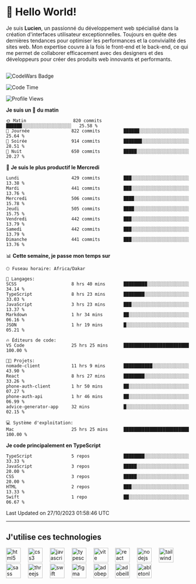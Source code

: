 # 👋 Hello World!

Je suis **Lucien**, un passionné du développement web spécialisé dans la création d'interfaces utilisateur exceptionnelles. Toujours en quête des dernières tendances pour optimiser les performances et la convivialité des sites web. Mon expertise couvre à la fois le front-end et le back-end, ce qui me permet de collaborer efficacement avec des designers et des développeurs pour créer des produits web innovants et performants.

##

![CodeWars Badge](https://www.codewars.com/users/xyhomi3/badges/small)

<!--START_SECTION:waka-->
![Code Time](http://img.shields.io/badge/Code%20Time-148%20hrs%204%20mins-blue)

![Profile Views](http://img.shields.io/badge/Vues%20du%20profil-1-blue)

**Je suis un 🐤 du matin** 

```text
🌞 Matin                  820 commits         ██████░░░░░░░░░░░░░░░░░░░   25.58 % 
🌆 Journée                822 commits         ██████░░░░░░░░░░░░░░░░░░░   25.64 % 
🌃 Soirée                 914 commits         ███████░░░░░░░░░░░░░░░░░░   28.51 % 
🌙 Nuit                   650 commits         █████░░░░░░░░░░░░░░░░░░░░   20.27 % 
```
📅 **Je suis le plus productif le Mercredi** 

```text
Lundi                    429 commits         ███░░░░░░░░░░░░░░░░░░░░░░   13.38 % 
Mardi                    441 commits         ███░░░░░░░░░░░░░░░░░░░░░░   13.76 % 
Mercredi                 506 commits         ████░░░░░░░░░░░░░░░░░░░░░   15.78 % 
Jeudi                    505 commits         ████░░░░░░░░░░░░░░░░░░░░░   15.75 % 
Vendredi                 442 commits         ███░░░░░░░░░░░░░░░░░░░░░░   13.79 % 
Samedi                   442 commits         ███░░░░░░░░░░░░░░░░░░░░░░   13.79 % 
Dimanche                 441 commits         ███░░░░░░░░░░░░░░░░░░░░░░   13.76 % 
```


📊 **Cette semaine, je passe mon temps sur** 

```text
🕑︎ Fuseau horaire: Africa/Dakar

💬 Langages: 
SCSS                     8 hrs 40 mins       █████████░░░░░░░░░░░░░░░░   34.14 % 
TypeScript               8 hrs 23 mins       ████████░░░░░░░░░░░░░░░░░   33.03 % 
JavaScript               3 hrs 23 mins       ███░░░░░░░░░░░░░░░░░░░░░░   13.37 % 
Markdown                 1 hr 34 mins        ██░░░░░░░░░░░░░░░░░░░░░░░   06.16 % 
JSON                     1 hr 19 mins        █░░░░░░░░░░░░░░░░░░░░░░░░   05.21 % 

🔥 Éditeurs de code: 
VS Code                  25 hrs 25 mins      █████████████████████████   100.00 % 

🐱‍💻 Projets: 
nomade-client            11 hrs 9 mins       ███████████░░░░░░░░░░░░░░   43.90 % 
React                    8 hrs 27 mins       ████████░░░░░░░░░░░░░░░░░   33.26 % 
phone-auth-client        1 hr 50 mins        ██░░░░░░░░░░░░░░░░░░░░░░░   07.27 % 
phone-auth-api           1 hr 46 mins        ██░░░░░░░░░░░░░░░░░░░░░░░   06.99 % 
advice-generator-app     32 mins             █░░░░░░░░░░░░░░░░░░░░░░░░   02.15 % 

💻 Système d'exploitation: 
Mac                      25 hrs 25 mins      █████████████████████████   100.00 % 
```

**Je code principalement en TypeScript** 

```text
TypeScript               5 repos             ████████░░░░░░░░░░░░░░░░░   33.33 % 
JavaScript               3 repos             █████░░░░░░░░░░░░░░░░░░░░   20.00 % 
CSS                      3 repos             █████░░░░░░░░░░░░░░░░░░░░   20.00 % 
HTML                     2 repos             ███░░░░░░░░░░░░░░░░░░░░░░   13.33 % 
Swift                    1 repo              ██░░░░░░░░░░░░░░░░░░░░░░░   06.67 % 
```




 Last Updated on 27/10/2023 01:58:46 UTC
<!--END_SECTION:waka-->
---

## J'utilise ces technologies

<div align="left">
  <img src="https://skillicons.dev/icons?i=html" height="40" alt="html5 logo"  />
  <img width="12" />
  <img src="https://skillicons.dev/icons?i=css" height="40" alt="css3 logo"  />
  <img width="12" />
  <img src="https://skillicons.dev/icons?i=js" height="40" alt="javascript logo"  />
  <img width="12" />
  <img src="https://skillicons.dev/icons?i=ts" height="40" alt="typescript logo"  />
  <img width="12" />
  <img src="https://skillicons.dev/icons?i=vite" height="40" alt="vite logo"  />
  <img width="12" />
  <img src="https://skillicons.dev/icons?i=react" height="40" alt="react logo"  />
  <img width="12" />
  <img src="https://cdn.jsdelivr.net/gh/devicons/devicon/icons/nodejs/nodejs-original.svg" height="40" alt="nodejs logo"  />
  <img width="12" />
  <img src="https://skillicons.dev/icons?i=tailwind" height="40" alt="tailwindcss logo"  />
  <img width="12" />
  <img src="https://skillicons.dev/icons?i=sass" height="40" alt="sass logo"  />
  <img width="12" />
  <img src="https://skillicons.dev/icons?i=threejs" height="40" alt="threejs logo"  />
  <img width="12" />
  <img src="https://skillicons.dev/icons?i=swift" height="40" alt="swift logo"  />
  <img width="12" />
  <img src="https://skillicons.dev/icons?i=figma" height="40" alt="figma logo"  />
  <img width="12" />
  <img src="https://skillicons.dev/icons?i=ps" height="40" alt="adobephotoshop logo"  />
  <img width="12" />
  <img src="https://skillicons.dev/icons?i=ai" height="40" alt="adobeillustrator logo"  />
  <img width="12" />
  <img src="https://skillicons.dev/icons?i=ableton" height="40" alt="abletonlive logo"  />
</div>



